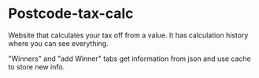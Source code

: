 # Postcode-tax-calc

Website that calculates your tax off from a value. 
It has calculation history where you can see everything. 

"Winners" and "add Winner" tabs get information from json and use cache to store new info.
